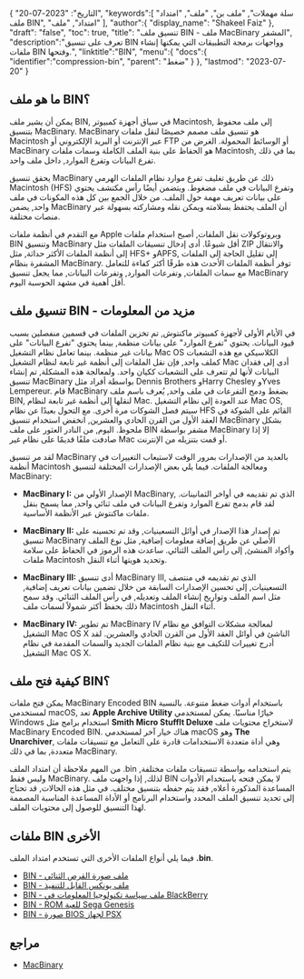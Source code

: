 {
"التاريخ": "2023-07-20",
   "keywords":[
"سلة مهملات",
"ملف بن",
"ملف",
"امتداد ملف BIN",
"امتداد",
"ملف"
],
   "author":{
"display_name": "Shakeel Faiz"
},
"draft": "false",
"toc": true,
"title": "تنسيق ملف BIN - ملف MacBinary المشفر",
   "description":"تعرف على تنسيق BIN وواجهات برمجة التطبيقات التي يمكنها إنشاء ملفات BIN وفتحها.",
"linktitle":"BIN",
   "menu":{
      "docs":{
         "identifier":"compression-bin",
"parent": "ضغط"
}
},
"lastmod": "2023-07-20"
}

## ما هو ملف BIN؟

يمكن أن يشير ملف BIN, في سياق أجهزة كمبيوتر Macintosh, إلى ملف محفوظ بتنسيق MacBinary. MacBinary هو تنسيق ملف مصمم خصيصًا لنقل ملفات Macintosh عبر الإنترنت أو البريد الإلكتروني أو FTP أو الوسائط المحمولة. الغرض من MacBinary هو الحفاظ على بنية الملف الكاملة وسمات ملفات Macintosh, بما في ذلك تفرع البيانات وتفرع الموارد, داخل ملف واحد.

يحقق تنسيق MacBinary ذلك عن طريق تغليف تفرع موارد نظام الملفات الهرمي Macintosh (HFS) وتفرع البيانات في ملف مضغوط. ويتضمن أيضًا رأس مكتشف يحتوي على بيانات تعريف مهمة حول الملف. من خلال الجمع بين كل هذه المكونات في ملف واحد, يضمن MacBinary أن الملف يحتفظ بسلامته ويمكن نقله ومشاركته بسهولة عبر منصات مختلفة.

مع التقدم في أنظمة ملفات Apple وبروتوكولات نقل الملفات, أصبح استخدام ملفات BIN وتنسيق MacBinary أقل شيوعًا. أدى إدخال تنسيقات الملفات مثل ZIP والانتقال إلى أنظمة الملفات الأكثر حداثة, مثل HFS+ وAPFS, إلى تقليل الحاجة إلى الملفات المشفرة بنظام MacBinary. توفر أنظمة الملفات الأحدث هذه طرقًا أكثر كفاءة للتعامل مع سمات الملفات, وتفرعات الموارد, وتفرعات البيانات, مما يجعل تنسيق MacBinary أقل أهمية في مشهد الحوسبة اليوم.

## تنسيق ملف BIN - مزيد من المعلومات

في الأيام الأولى لأجهزة كمبيوتر ماكنتوش, تم تخزين الملفات في قسمين منفصلين بسبب قيود البيانات. يحتوي "تفرع الموارد" على بيانات منظمة, بينما يحتوي "تفرع البيانات" على بيانات غير منظمة. بينما تعامل نظام التشغيل Mac OS الكلاسيكي مع هذه التشعبات كملف واحد, فإن نقل الملفات إلى أنظمة غير تابعة لنظام التشغيل Mac أدى إلى فقدان البيانات لأنها لم تتعرف على التشعبات ككيان واحد. ولمعالجة هذه المشكلة, تم إنشاء تنسيق MacBinary بواسطة أفراد مثل Dennis Brothers وHarry Chesley وYves Lempereur. قام MacBinary بضغط ودمج التفرعات في ملف واحد, يُعرف باسم ملف BIN, لنقلها إلى أنظمة غير تابعة لنظام Mac. عند العودة إلى نظام التشغيل Mac OS, سيتم فصل الشوكات مرة أخرى. مع التحول بعيدًا عن نظام HFS القائم على الشوكة في العقد الأول من القرن الحادي والعشرين, انخفض استخدام تنسيق MacBinary بشكل ملحوظ. اليوم, من النادر العثور على ملف BIN مشفر بواسطة MacBinary إلا إذا صادفت ملفًا قديمًا على نظام غير Mac أو قمت بتنزيله من الإنترنت.

لقد مر تنسيق MacBinary بالعديد من الإصدارات بمرور الوقت لاستيعاب التغييرات في أنظمة Macintosh ومعالجة الملفات. فيما يلي بعض الإصدارات المختلفة لتنسيق MacBinary:

- **MacBinary I:** الإصدار الأولي من MacBinary, الذي تم تقديمه في أواخر الثمانينات. لقد قام بدمج تفرع الموارد وتفرع البيانات في ملف ثنائي واحد, مما يسمح بنقل ملفات ماكنتوش عبر الأنظمة الأساسية.

- **MacBinary II:** تم إصدار هذا الإصدار في أوائل التسعينيات, وقد تم تحسينه على تنسيق MacBinary الأصلي عن طريق إضافة معلومات إضافية, مثل نوع الملف وأكواد المنشئ, إلى رأس الملف الثنائي. ساعدت هذه الرموز في الحفاظ على سلامة ملفات Macintosh وتحديد هويتها أثناء النقل.

- **MacBinary III:** أدى تنسيق MacBinary III, الذي تم تقديمه في منتصف التسعينيات, إلى تحسين الإصدارات السابقة من خلال تضمين بيانات تعريف إضافية, مثل اسم الملف وتواريخ إنشاء الملف وتعديله, في رأس الملف الثنائي. وقد سمح ذلك بحفظ أكثر شمولاً لسمات ملف Macintosh أثناء النقل.

- **MacBinary IV:** تم تطوير MacBinary IV لمعالجة مشكلات التوافق مع نظام التشغيل Mac OS X الناشئ في أوائل العقد الأول من القرن الحادي والعشرين. لقد أدرج تغييرات للتكيف مع بنية نظام الملفات الجديد والسمات المقدمة في نظام التشغيل Mac OS X.

## كيفية فتح ملف BIN؟

يمكن فتح ملفات MacBinary Encoded BIN باستخدام أدوات ضغط متنوعة. بالنسبة لمستخدمي macOS, تعد **Apple Archive Utility** خيارًا مناسبًا. يمكن لمستخدمي Windows استخدام برامج مثل **Smith Micro StuffIt Deluxe** لاستخراج محتويات ملف MacBinary Encoded BIN. هناك خيار آخر لمستخدمي macOS وهو **The Unarchiver**, وهي أداة متعددة الاستخدامات قادرة على التعامل مع تنسيقات ملفات متعددة, بما في ذلك MacBinary.

من المهم ملاحظة أن امتداد الملف ‎.bin يتم استخدامه بواسطة تنسيقات ملفات مختلفة, وليس فقط MacBinary. لذلك, إذا واجهت ملف BIN لا يمكن فتحه باستخدام الأدوات المساعدة المذكورة أعلاه, فقد يتم حفظه بتنسيق مختلف. في مثل هذه الحالات, قد تحتاج إلى تحديد تنسيق الملف المحدد واستخدام البرنامج أو الأداة المساعدة المناسبة المصممة لهذا التنسيق للوصول إلى محتويات الملف.

## ملفات BIN الأخرى

فيما يلي أنواع الملفات الأخرى التي تستخدم امتداد الملف **.bin**.

- [BIN - ملف صورة القرص الثنائي](/ar/disc-and-media/bin/)
- [BIN - ملف يونكس القابل للتنفيذ](/ar/executable/bin/)
- [BIN - ملف سياسة تكنولوجيا المعلومات في BlackBerry](/ar/settings/bin/)
- [BIN - ROM للعبة Sega Genesis](/ar/game/bin/)
- [BIN - صورة BIOS لجهاز PSX](/ar/game/bin-pcsx/)

## مراجع

* [MacBinary](https://en.wikipedia.org/wiki/MacBinary)

